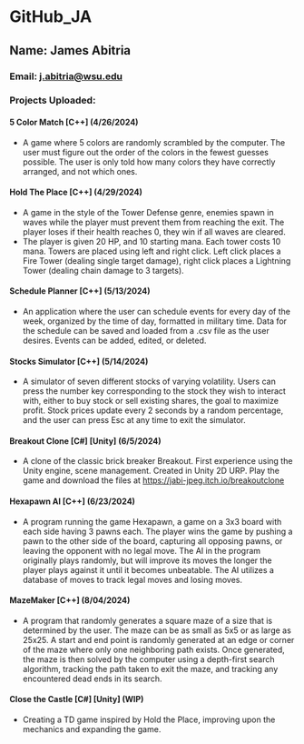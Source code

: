 # GitHub_JA
## Name: James Abitria <br>
### Email: j.abitria@wsu.edu <br>

### Projects Uploaded: <br>
#### 5 Color Match [C++] (4/26/2024) <br>
- A game where 5 colors are randomly scrambled by the computer. The user must figure out the order of the colors in the fewest guesses possible. The user is only told how many colors they have correctly arranged, and not which ones. <br>
#### Hold The Place [C++] (4/29/2024) <br>
- A game in the style of the Tower Defense genre, enemies spawn in waves while the player must prevent them from reaching the exit. The player loses if their health reaches 0, they win if all waves are cleared. <br>
- The player is given 20 HP, and 10 starting mana. Each tower costs 10 mana. Towers are placed using left and right click. Left click places a Fire Tower (dealing single target damage), right click places a Lightning Tower (dealing chain damage to 3 targets).
#### Schedule Planner [C++] (5/13/2024) <br>
- An application where the user can schedule events for every day of the week, organized by the time of day, formatted in military time. Data for the schedule can be saved and loaded from a .csv file as the user desires. Events can be added, edited, or deleted. <br>
#### Stocks Simulator [C++] (5/14/2024) <br>
- A simulator of seven different stocks of varying volatility. Users can press the number key corresponding to the stock they wish to interact with, either to buy stock or sell existing shares, the goal to maximize profit. Stock prices update every 2 seconds by a random percentage, and the user can press Esc at any time to exit the simulator.
#### Breakout Clone [C#] [Unity] (6/5/2024) <br>
- A clone of the classic brick breaker Breakout. First experience using the Unity engine, scene management. Created in Unity 2D URP. Play the game and download the files at https://jabi-jpeg.itch.io/breakoutclone
#### Hexapawn AI [C++] (6/23/2024) <br>
- A program running the game Hexapawn, a game on a 3x3 board with each side having 3 pawns each. The player wins the game by pushing a pawn to the other side of the board, capturing all opposing pawns, or leaving the opponent with no legal move. The AI in the program originally plays randomly, but will improve its moves the longer the player plays against it until it becomes unbeatable. The AI utilizes a database of moves to track legal moves and losing moves.
#### MazeMaker [C++] (8/04/2024) <br>
- A program that randomly generates a square maze of a size that is determined by the user. The maze can be as small as 5x5 or as large as 25x25. A start and end point is randomly generated at an edge or corner of the maze where only one neighboring path exists. Once generated, the maze is then solved by the computer using a depth-first search algorithm, tracking the path taken to exit the maze, and tracking any encountered dead ends in its search.
#### Close the Castle [C#] [Unity] (WIP) <br>
- Creating a TD game inspired by Hold the Place, improving upon the mechanics and expanding the game.
